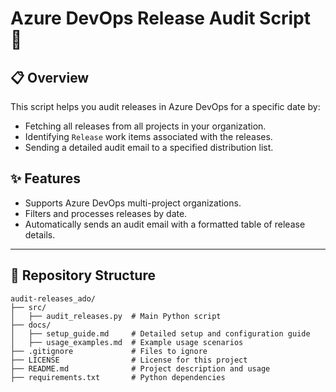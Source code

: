 # Azure DevOps Release Audit Script 🚀

## 📋 Overview
This script helps you audit releases in Azure DevOps for a specific date by:
- Fetching all releases from all projects in your organization.
- Identifying `Release` work items associated with the releases.
- Sending a detailed audit email to a specified distribution list.

## ✨ Features
- Supports Azure DevOps multi-project organizations.
- Filters and processes releases by date.
- Automatically sends an audit email with a formatted table of release details.

---

## 📂 Repository Structure
```plaintext
audit-releases_ado/
├── src/
│   ├── audit_releases.py  # Main Python script
├── docs/
│   ├── setup_guide.md     # Detailed setup and configuration guide
│   ├── usage_examples.md  # Example usage scenarios
├── .gitignore             # Files to ignore
├── LICENSE                # License for this project
├── README.md              # Project description and usage
├── requirements.txt       # Python dependencies
